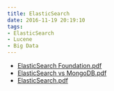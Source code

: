 ```yaml
---
title: ElasticSearch
date: 2016-11-19 20:19:10
tags:
- ElasticSearch
- Lucene
- Big Data
---
```

* [ElasticSearch Foundation.pdf](https://github.com/zhuzhigao/PersonalMaterials/raw/master/ElasticSearch/ElasticSearch%20Foundation.pdf)
* [ElasticSearch vs MongoDB.pdf](https://github.com/zhuzhigao/PersonalMaterials/raw/master/ElasticSearch/ElasticSearch%20vs%20MongoDB.pdf)
* [ElasticSearch.pdf](https://github.com/zhuzhigao/PersonalMaterials/raw/master/ElasticSearch/ElasticSearch.pdf)
<!-- more -->